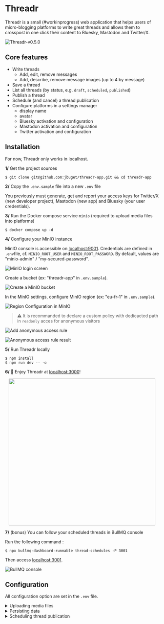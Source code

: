 # Threadr

Threadr is a small (#workinprogress) web application that helps users of micro-blogging platforms to write great threads and allows them to crosspost in one click their content to Bluesky, Mastodon and Twitter/X.

![Threadr-v0.5.0](./docs/threadr-v0.5.0.png)

## Core features

* Write threads
  * Add, edit, remove messages
  * Add, describe, remove message images (up to 4 by message)
* Save a thread
* List all threads (by status, e.g. `draft`, `scheduled`, `published`)
* Publish a thread
* Schedule (and cancel) a thread publication
* Configure platforms in a settings manager
  * display name
  * avatar
  * Bluesky activation and configuration
  * Mastodon activation and configuration
  * Twitter activation and configuration

## Installation

For now, Threadr only works in localhost.

**1/** Get the project sources

```shell
$ git clone git@github.com:jbuget/threadr-app.git && cd threadr-app
```

**2/** Copy the `.env.sample` file into a new `.env` file

You previously must generate, get and report your access keys for Twitter/X (new developer project), Mastodon (new app) and Bluesky (your user credentials).

**3/** Run the Docker compose service `minio` (required to upload media files into platforms)

```shell
$ docker compose up -d
```

**4/** Configure your MinIO instance

MinIO console is accessible on [localhost:9001](http://localhost:9001). Credentials are defined in `.env`file, cf. `MINIO_ROOT_USER` and `MINIO_ROOT_PASSWORD`. By default, values are "minio-admin" / "my-secured-password".

![MinIO login screen](./docs/minio_login.png)

Create a bucket (ex: "threadr-app" in `.env.sample`).

![Create a MinIO bucket](./docs/minio_create_bucket.png)

In the MinIO settings, configure MinIO region (ex: "eu-fr-1" in `.env.sample`).

![Region Configuration in MinIO](./docs/minio_configure_region.png)

> ⚠️ It is recommanded to declare a custom policy with dedicacted path in `readonly` acces for anonymous visitors

![Add anonymous access rule](./docs/minio_configure_anonymous_access_rule.png)

![Anonymous access rule result](./docs/minio_bucket_access_policy.png)

**5/** Run Threadr locally

```shell
$ npm install
$ npm run dev -- -o
```

**6/** 🚀 Enjoy Threadr at [localhost:3000](http://localhost:3000)!

<p align="center">
    <img src="/threadr.png" width="480">
</p>

**7/** (bonus) You can follow your scheduled threads in BullMQ console

Run the following command : 

```shell
$ npx bullmq-dashboard-runnable thread-schedules -P 3001
```

Then access [localhost:3001](http://localhost:3001).

![BullMQ console](./docs/bullmq_console.png)

## Configuration

All configuration option are set in the `.env` file.

<details>

<summary>Uploading media files</summary>

**`MINIO_ENDPOINT`: URL**

The endpoint URL of MinIO/S3 server on which temporarily upload media files.

**`MINIO_REGION`: string**

The region of the MinIO/S3 server.

**`MINIO_BUCKET_NAME`: string**

The bucket where the media files will be upload before being sent to platforms.

**`MINIO_MEDIA_PATH`: string**

The folder path inside the bucket.

**`MINIO_ACCESS_KEY`: string**

The MinIO access key to access the bucket in order to deposit media files.

**`MINIO_SECRET_KEY`: string**

The MinIO access secret key to access the bucket in order to deposit media files.

**`MINIO_ROOT_USER`: string**

The MinIO administration account username (used for docker-compose MinIO container).

**`MINIO_ROOT_PASSWORD`: string**

The MinIO administration account password (used for docker-compose MinIO container).

</details>

<details>
<summary>Persisting data</summary>

**`DATABASE_URL`: (PostgreSQL) URL**

The PostgreSQL database URL

**`POSTGRES_USER`: string**

The PostgreSQL administration account username (used for docker-compose postgres container).

**`POSTGRES_PASSWORD`: string**

The PostgreSQL administration account password (used for docker-compose postgres container).

**`POSTGRES_DB`: string**

The PostgreSQL database.

</details>

<details>

<summary>Scheduling thread publication</summary>

**`REDIS_URL`: (Redis) URL**

The Redis database URL, used by BullMQ.

</details>